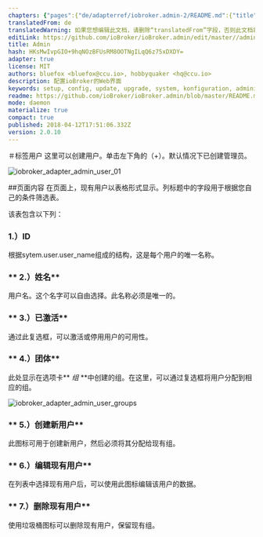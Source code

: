 ```yaml
---
chapters: {"pages":{"de/adapterref/iobroker.admin-2/README.md":{"title":{"de":"no title"},"content":"de/adapterref/iobroker.admin-2/README.md"},"de/adapterref/iobroker.admin-2/admin/tab-adapters.md":{"title":{"de":"Der Reiter Adapter"},"content":"de/adapterref/iobroker.admin-2/admin/tab-adapters.md"},"de/adapterref/iobroker.admin-2/admin/tab-instances.md":{"title":{"de":"Der Reiter Instanzen"},"content":"de/adapterref/iobroker.admin-2/admin/tab-instances.md"},"de/adapterref/iobroker.admin-2/admin/tab-objects.md":{"title":{"de":"Der Reiter Objekte"},"content":"de/adapterref/iobroker.admin-2/admin/tab-objects.md"},"de/adapterref/iobroker.admin-2/admin/tab-states.md":{"title":{"de":"Der Reiter Zustände"},"content":"de/adapterref/iobroker.admin-2/admin/tab-states.md"},"de/adapterref/iobroker.admin-2/admin/tab-groups.md":{"title":{"de":"Der Reiter Gruppen"},"content":"de/adapterref/iobroker.admin-2/admin/tab-groups.md"},"de/adapterref/iobroker.admin-2/admin/tab-users.md":{"title":{"de":"Der Reiter Benutzer"},"content":"de/adapterref/iobroker.admin-2/admin/tab-users.md"},"de/adapterref/iobroker.admin-2/admin/tab-events.md":{"title":{"de":"Der Reiter Ereignisse"},"content":"de/adapterref/iobroker.admin-2/admin/tab-events.md"},"de/adapterref/iobroker.admin-2/admin/tab-hosts.md":{"title":{"de":"Der Reiter Hosts"},"content":"de/adapterref/iobroker.admin-2/admin/tab-hosts.md"},"de/adapterref/iobroker.admin-2/admin/tab-enums.md":{"title":{"de":"Der Reiter Aufzählungen"},"content":"de/adapterref/iobroker.admin-2/admin/tab-enums.md"},"de/adapterref/iobroker.admin-2/admin/tab-log.md":{"title":{"de":"Der Reiter Log"},"content":"de/adapterref/iobroker.admin-2/admin/tab-log.md"},"de/adapterref/iobroker.admin-2/admin/tab-system.md":{"title":{"de":"Die Systemeinstellungen"},"content":"de/adapterref/iobroker.admin-2/admin/tab-system.md"}}}
translatedFrom: de
translatedWarning: 如果您想编辑此文档，请删除“translatedFrom”字段，否则此文档将再次自动翻译
editLink: https://github.com/ioBroker/ioBroker.admin/edit/master//admin/tab-users.md
title: Admin
hash: HKsMwIvpGIO+9hqNOzBFUsRM8OOTNgILqQ6z75xDXDY=
adapter: true
license: MIT
authors: bluefox <bluefox@ccu.io>, hobbyquaker <hq@ccu.io>
description: 配置ioBroker的Web界面
keywords: setup, config, update, upgrade, system, konfiguration, administration, einrichtung, wartung
readme: https://github.com/ioBroker/ioBroker.admin/blob/master/README.md
mode: daemon
materialize: true
compact: true
published: 2018-04-12T17:51:06.332Z
version: 2.0.10
---
```

＃标签用户
这里可以创建用户。单击左下角的（+）。默认情况下已创建管理员。

![iobroker_adapter_admin_user_01](zh-cn/adapterref/iobroker.admin/../../../../de/adapterref/iobroker.admin-2/admin/img/tab-user_01-1.jpg)

##页面内容
在页面上，现有用户以表格形式显示。列标题中的字段用于根据您自己的条件筛选表。

该表包含以下列：

### **1.）ID**
根据sytem.user.user_name组成的结构，这是每个用户的唯一名称。

### ** 2.）姓名**
用户名。这个名字可以自由选择。此名称必须是唯一的。

### ** 3.）已激活**
通过此复选框，可以激活或停用用户的可用性。

### ** 4.）团体**
此处显示在选项卡** _组_ **中创建的组。在这里，可以通过复选框将用户分配到相应的组。

![iobroker_adapter_admin_user_groups](zh-cn/adapterref/iobroker.admin/../../../../de/adapterref/iobroker.admin-2/admin/img/tab-user_Groups.jpg)

### ** 5.）创建新用户**
此图标可用于创建新用户，然后必须将其分配给现有组。

### ** 6.）编辑现有用户**
在列表中选择现有用户后，可以使用此图标编辑该用户的数据。

### ** 7.）删除现有用户**
使用垃圾桶图标可以删除现有用户，保留现有组。